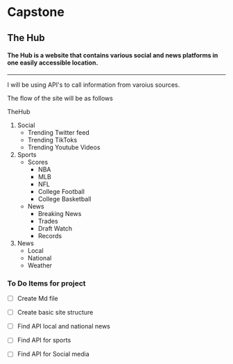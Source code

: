 # Capstone
## The Hub

#### The Hub is a website that contains various social and news platforms in one easily accessible location.
---
I will be using API's to call information from varoius sources.

The flow of the site will be as follows 

TheHub
1. Social
    * Trending Twitter feed
    * Trending TikToks
    * Trending Youtube Videos
2. Sports 
    * Scores
        * NBA
        * MLB
        * NFL
        * College Football
        * College Basketball
    * News 
        * Breaking News
        * Trades
        * Draft Watch
        * Records
3. News
    * Local
    * National
    * Weather
    


### To Do Items for project

- [ ] Create Md file
- [ ] Create basic site structure
- [ ] Find API local and national news
- [ ] Find API for sports 
- [ ] Find API for Social media


